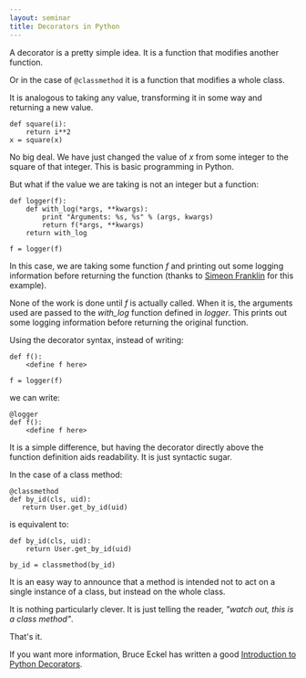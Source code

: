 ```yaml
---
layout: seminar
title: Decorators in Python
---
```

A decorator is a pretty simple idea. It is a function that modifies another function.

Or in the case of `@classmethod` it is a function that modifies a whole class.

It is analogous to taking any value, transforming it in some way and returning a new value.

    def square(i):
        return i**2
    x = square(x)

No big deal. We have just changed the value of *x* from some integer to the square of that integer. This is basic programming in Python.

But what if the value we are taking is not an integer but a function:

    def logger(f):
        def with_log(*args, **kwargs):
            print "Arguments: %s, %s" % (args, kwargs)
            return f(*args, **kwargs)
        return with_log

    f = logger(f)

In this case, we are taking some function *f* and printing out some logging information before returning the function (thanks to [Simeon Franklin](http://simeonfranklin.com/blog/2012/jul/1/python-decorators-in-12-steps/) for this example).

None of the work is done until *f* is actually called. When it is, the arguments used are passed to the *with_log* function defined in *logger*. This prints out some logging information before returning the original function.

Using the decorator syntax, instead of writing:

    def f():
        <define f here>

    f = logger(f)

we can write:

    @logger
    def f():
        <define f here>

It is a simple difference, but having the decorator directly above the function definition aids readability. It is just syntactic sugar.

In the case of a class method:

    @classmethod
    def by_id(cls, uid):
       return User.get_by_id(uid)

is equivalent to:

    def by_id(cls, uid):
        return User.get_by_id(uid)

    by_id = classmethod(by_id)

It is an easy way to announce that a method is intended not to act on a single instance of a class, but instead on the whole class.

It is nothing particularly clever. It is just telling the reader, *"watch out, this is a class method"*.

That's it.

If you want more information, Bruce Eckel has written a good [Introduction to Python Decorators](http://www.artima.com/weblogs/viewpost.jsp?thread=240808).


